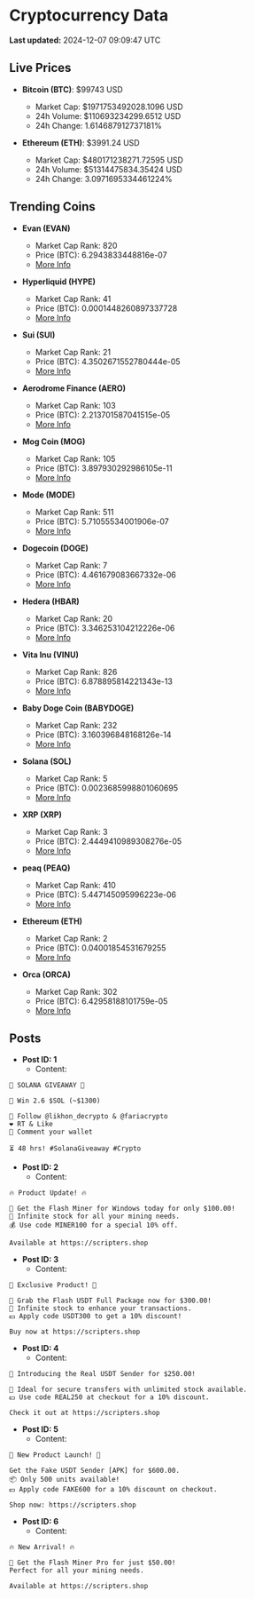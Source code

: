 # Cryptocurrency Data

**Last updated:** 2024-12-07 09:09:47 UTC

## Live Prices
- **Bitcoin (BTC)**: $99743 USD
  - Market Cap: $1971753492028.1096 USD
  - 24h Volume: $110693234299.6512 USD
  - 24h Change: 1.614687912737181%

- **Ethereum (ETH)**: $3991.24 USD
  - Market Cap: $480171238271.72595 USD
  - 24h Volume: $51314475834.35424 USD
  - 24h Change: 3.0971695334461224%

## Trending Coins
- **Evan (EVAN)**
  - Market Cap Rank: 820
  - Price (BTC): 6.2943833448816e-07
  - [More Info](https://www.coingecko.com/en/coins/evan)

- **Hyperliquid (HYPE)**
  - Market Cap Rank: 41
  - Price (BTC): 0.0001448260897337728
  - [More Info](https://www.coingecko.com/en/coins/hyperliquid)

- **Sui (SUI)**
  - Market Cap Rank: 21
  - Price (BTC): 4.3502671552780444e-05
  - [More Info](https://www.coingecko.com/en/coins/sui)

- **Aerodrome Finance (AERO)**
  - Market Cap Rank: 103
  - Price (BTC): 2.213701587041515e-05
  - [More Info](https://www.coingecko.com/en/coins/aerodrome-finance)

- **Mog Coin (MOG)**
  - Market Cap Rank: 105
  - Price (BTC): 3.897930292986105e-11
  - [More Info](https://www.coingecko.com/en/coins/mog-coin)

- **Mode (MODE)**
  - Market Cap Rank: 511
  - Price (BTC): 5.71055534001906e-07
  - [More Info](https://www.coingecko.com/en/coins/mode)

- **Dogecoin (DOGE)**
  - Market Cap Rank: 7
  - Price (BTC): 4.461679083667332e-06
  - [More Info](https://www.coingecko.com/en/coins/dogecoin)

- **Hedera (HBAR)**
  - Market Cap Rank: 20
  - Price (BTC): 3.346253104212226e-06
  - [More Info](https://www.coingecko.com/en/coins/hedera)

- **Vita Inu (VINU)**
  - Market Cap Rank: 826
  - Price (BTC): 6.878895814221343e-13
  - [More Info](https://www.coingecko.com/en/coins/vita-inu)

- **Baby Doge Coin (BABYDOGE)**
  - Market Cap Rank: 232
  - Price (BTC): 3.160396848168126e-14
  - [More Info](https://www.coingecko.com/en/coins/baby-doge-coin)

- **Solana (SOL)**
  - Market Cap Rank: 5
  - Price (BTC): 0.0023685998801060695
  - [More Info](https://www.coingecko.com/en/coins/solana)

- **XRP (XRP)**
  - Market Cap Rank: 3
  - Price (BTC): 2.4449410989308276e-05
  - [More Info](https://www.coingecko.com/en/coins/xrp)

- **peaq (PEAQ)**
  - Market Cap Rank: 410
  - Price (BTC): 5.447145095996223e-06
  - [More Info](https://www.coingecko.com/en/coins/peaq)

- **Ethereum (ETH)**
  - Market Cap Rank: 2
  - Price (BTC): 0.04001854531679255
  - [More Info](https://www.coingecko.com/en/coins/ethereum)

- **Orca (ORCA)**
  - Market Cap Rank: 302
  - Price (BTC): 6.42958188101759e-05
  - [More Info](https://www.coingecko.com/en/coins/orca)

## Posts
- **Post ID: 1**
  - Content:
```
🚀 SOLANA GIVEAWAY 🚀

🎁 Win 2.6 $SOL (~$1300)

🤝 Follow @likhon_decrypto & @fariacrypto
❤️ RT & Like
💬 Comment your wallet

⏳ 48 hrs! #SolanaGiveaway #Crypto
```

- **Post ID: 2**
  - Content:
```
🔥 Product Update! 🔥

🚀 Get the Flash Miner for Windows today for only $100.00!
🔋 Infinite stock for all your mining needs.
💰 Use code MINER100 for a special 10% off.

Available at https://scripters.shop
```

- **Post ID: 3**
  - Content:
```
🎁 Exclusive Product! 🎁

💸 Grab the Flash USDT Full Package now for $300.00!
🎉 Infinite stock to enhance your transactions.
💵 Apply code USDT300 to get a 10% discount!

Buy now at https://scripters.shop
```

- **Post ID: 4**
  - Content:
```
💎 Introducing the Real USDT Sender for $250.00!

💼 Ideal for secure transfers with unlimited stock available.
💵 Use code REAL250 at checkout for a 10% discount.

Check it out at https://scripters.shop
```

- **Post ID: 5**
  - Content:
```
🚀 New Product Launch! 🚀

Get the Fake USDT Sender [APK] for $600.00.
📦 Only 500 units available!
💵 Apply code FAKE600 for a 10% discount on checkout.

Shop now: https://scripters.shop
```

- **Post ID: 6**
  - Content:
```
🔥 New Arrival! 🔥

💸 Get the Flash Miner Pro for just $50.00!
Perfect for all your mining needs.

Available at https://scripters.shop
```

